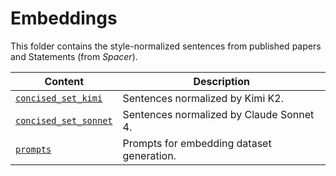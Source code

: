 # Embeddings

This folder contains the style-normalized sentences from published papers and Statements (from *Spacer*).

| Content | Description |
| ------- | ----------- |
| [`concised_set_kimi`](concised_set_kimi) | Sentences normalized by Kimi K2. |
| [`concised_set_sonnet`](concised_set_sonnet) | Sentences normalized by Claude Sonnet 4. |
| [`prompts`](prompts) | Prompts for embedding dataset generation. |

